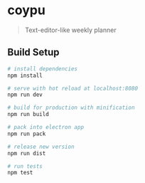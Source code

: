 # coypu

> Text-editor-like weekly planner

## Build Setup

```bash
# install dependencies
npm install

# serve with hot reload at localhost:8080
npm run dev

# build for production with minification
npm run build

# pack into electron app
npm run pack

# release new version
npm run dist

# run tests
npm test
```
